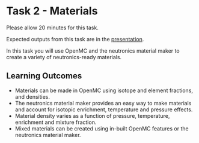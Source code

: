 # Task 2 - Materials

Please allow 20 minutes for this task.

Expected outputs from this task are in the [presentation](https://slides.com/neutronics_workshop/neutronics_workshop#/3).

In this task you will use OpenMC and the neutronics material maker to create a variety of neutronics-ready materials.

## Learning Outcomes

- Materials can be made in OpenMC using isotope and element fractions, and densities.
- The neutronics material maker provides an easy way to make materials and account for isotopic enrichment, temperature and pressure effects.
- Material density varies as a function of pressure, temperature, enrichment and mixture fraction.
- Mixed materials can be created using in-built OpenMC features or the neutronics material maker.
